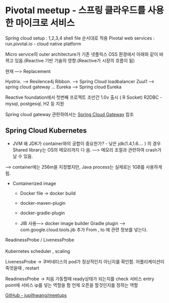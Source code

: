# Pivotal meetup - 스프링 클라우드를 사용한 마이크로 서비스

Spring cloud setup :  1,2,3,4 shell file 순서대로 적용 
Pivotal web services : run.pivotal.io - cloud native platform 

Micro service의 outer architecture가 기존 넷플릭스 OSS 환경에서 아래와 같이 바뀌고 있음.(Reactive 기반 기술의 영향.(Reactive가 시장의 흐름이 됨)

현재 —> Replacement

Hystrix. —> Resilence4j 
Ribbon. —> Spring Cloud loadbalancer
Zuul1 —> spring cloud gateway …
Eureka —> Spring cloud Eureka


Reactive foundation에서 첫번째 프로젝트 조만간 1.0v 출시 ( R Socket)
R2DBC - mysql, postgesql, H2 등 지원

Spring cloud gateway 관련하여서는  [Spring Cloud Gateway](https://cloud.spring.io/spring-cloud-gateway/reference/html/) 찹조




## Spring Cloud Kubernetes
* JVM
왜 JDK가 container와의 궁합이 중요한가? - 
낮은 jdk(1.4,1.6…. ) 의 경우
Shared library는 OS의 메모리까지 다 씀. —> 메모리 조절과 관련하여 crash가 날 수 있음.

—> container에는 256m을 지정했지만, Java process는 실제로는 1GB를 사용하게 됨.

* Containerized image
    * Docker file -> docker build 
    * docker-maven-plugin
    * docker-gradle-plugin

    * JIB 사용—> docker image builder
    Gradle plugin —> com.google.cloud.tools.jib 추가
From , to 에 관련 정보를 넣는다.

ReadinessProbe / LivenessProbe
    
#### 
Kubernetes scheduler , scaling

LivenessProbe -> 쿠버네티스의 pod가 정상적인지 아닌지를 확인함.
어플리케이션이 죽엇을때 , restart

ReadinessProbe -> 처음 가동할때 ready상태가 되는지를 check
서비스 entry point에 서비스 ip를 넣는 역할을 함
언제 오픈을 할것인지를 정하는 역할


[GitHub - jupilhwang/meetups](https://github.com/jupilhwang/meetups)


